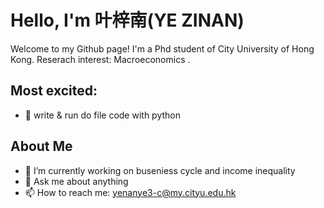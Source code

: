 # Hello, I'm 叶梓南(YE ZINAN)

Welcome to my Github page! I'm a Phd student of City University of Hong Kong. Reserach interest: Macroeconomics .

## Most excited:
- 🌱 write & run do file code with python

## About Me

- 🔭 I’m currently working on buseniess cycle and income inequality
- 💬 Ask me about anything
- 📫 How to reach me: yenanye3-c@my.cityu.edu.hk

